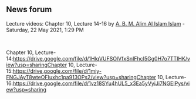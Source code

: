 <h2>News forum</h2><a href="https://moodle.cse.buet.ac.bd/user/view.php?id=34&course=569"></a>
Lecture videos: Chapter 10, Lecture 14-16
by <a href="https://moodle.cse.buet.ac.bd/user/view.php?id=34&course=569">A. B. M. Alim Al Islam Islam</a> - Saturday, 22 May 2021, 1:29 PM


 

Chapter 10, Lecture-14:https://drive.google.com/file/d/1HlqVUFSOlVfxSnIFhcI5Gg0H7o7TTIHK/view?usp=sharingChapter 10, Lecture-15:https://drive.google.com/file/d/1miy-FNGJAyT8wteOFIuxhc1pa913OPs2/view?usp=sharingChapter 10, Lecture-16:https://drive.google.com/file/d/1vz18SYu4hUL5_x3Ea5yVyiJi7NGEIPys/view?usp=sharing






